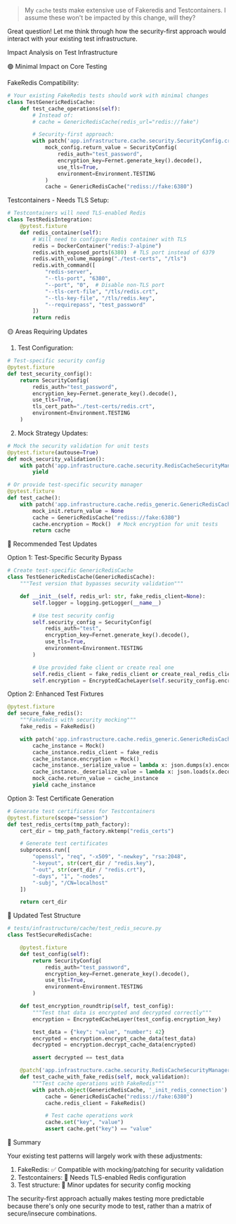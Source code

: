 > My `cache` tests make extensive use of Fakeredis and Testcontainers. I assume these won't be impacted by this change, will they?

Great question! Let me think through how the security-first approach would interact with your existing test infrastructure.

Impact Analysis on Test Infrastructure

🟢 Minimal Impact on Core Testing

FakeRedis Compatibility:

```python
# Your existing FakeRedis tests should work with minimal changes
class TestGenericRedisCache:
    def test_cache_operations(self):
        # Instead of:
        # cache = GenericRedisCache(redis_url="redis://fake")

        # Security-first approach:
        with patch('app.infrastructure.cache.security.SecurityConfig.create_for_environment') as mock_config:
            mock_config.return_value = SecurityConfig(
                redis_auth="test_password",
                encryption_key=Fernet.generate_key().decode(),
                use_tls=True,
                environment=Environment.TESTING
            )
            cache = GenericRedisCache("rediss://fake:6380")
```

Testcontainers - Needs TLS Setup:

```python
# Testcontainers will need TLS-enabled Redis
class TestRedisIntegration:
    @pytest.fixture
    def redis_container(self):
        # Will need to configure Redis container with TLS
        redis = DockerContainer("redis:7-alpine")
        redis.with_exposed_ports(6380)  # TLS port instead of 6379
        redis.with_volume_mapping("./test-certs", "/tls")
        redis.with_command([
            "redis-server",
            "--tls-port", "6380",
            "--port", "0",  # Disable non-TLS port
            "--tls-cert-file", "/tls/redis.crt",
            "--tls-key-file", "/tls/redis.key",
            "--requirepass", "test_password"
        ])
        return redis
```

🟡 Areas Requiring Updates

1. Test Configuration:

```python
# Test-specific security config
@pytest.fixture
def test_security_config():
    return SecurityConfig(
        redis_auth="test_password",
        encryption_key=Fernet.generate_key().decode(),
        use_tls=True,
        tls_cert_path="./test-certs/redis.crt",
        environment=Environment.TESTING
    )
```

2. Mock Strategy Updates:

```python
# Mock the security validation for unit tests
@pytest.fixture(autouse=True)
def mock_security_validation():
    with patch('app.infrastructure.cache.security.RedisCacheSecurityManager.validate_mandatory_security'):
        yield
```

```python
# Or provide test-specific security manager
@pytest.fixture
def test_cache():
    with patch('app.infrastructure.cache.redis_generic.GenericRedisCache.__init__') as mock_init:
        mock_init.return_value = None
        cache = GenericRedisCache("rediss://fake:6380")
        cache.encryption = Mock()  # Mock encryption for unit tests
        return cache
```

🔧 Recommended Test Updates

Option 1: Test-Specific Security Bypass

```python
# Create test-specific GenericRedisCache
class TestGenericRedisCache(GenericRedisCache):
    """Test version that bypasses security validation"""

    def __init__(self, redis_url: str, fake_redis_client=None):
        self.logger = logging.getLogger(__name__)

        # Use test security config
        self.security_config = SecurityConfig(
            redis_auth="test",
            encryption_key=Fernet.generate_key().decode(),
            use_tls=True,
            environment=Environment.TESTING
        )

        # Use provided fake client or create real one
        self.redis_client = fake_redis_client or create_real_redis_client(redis_url)
        self.encryption = EncryptedCacheLayer(self.security_config.encryption_key)
```

Option 2: Enhanced Test Fixtures

```python
@pytest.fixture
def secure_fake_redis():
    """FakeRedis with security mocking"""
    fake_redis = FakeRedis()

    with patch('app.infrastructure.cache.redis_generic.GenericRedisCache') as mock_cache:
        cache_instance = Mock()
        cache_instance.redis_client = fake_redis
        cache_instance.encryption = Mock()
        cache_instance._serialize_value = lambda x: json.dumps(x).encode()
        cache_instance._deserialize_value = lambda x: json.loads(x.decode())
        mock_cache.return_value = cache_instance
        yield cache_instance
```

Option 3: Test Certificate Generation

```python
# Generate test certificates for Testcontainers
@pytest.fixture(scope="session")
def test_redis_certs(tmp_path_factory):
    cert_dir = tmp_path_factory.mktemp("redis_certs")

    # Generate test certificates
    subprocess.run([
        "openssl", "req", "-x509", "-newkey", "rsa:2048",
        "-keyout", str(cert_dir / "redis.key"),
        "-out", str(cert_dir / "redis.crt"),
        "-days", "1", "-nodes",
        "-subj", "/CN=localhost"
    ])

    return cert_dir
```

📝 Updated Test Structure

```python
# tests/infrastructure/cache/test_redis_secure.py
class TestSecureRedisCache:

    @pytest.fixture
    def test_config(self):
        return SecurityConfig(
            redis_auth="test_password",
            encryption_key=Fernet.generate_key().decode(),
            use_tls=True,
            environment=Environment.TESTING
        )

    def test_encryption_roundtrip(self, test_config):
        """Test that data is encrypted and decrypted correctly"""
        encryption = EncryptedCacheLayer(test_config.encryption_key)

        test_data = {"key": "value", "number": 42}
        encrypted = encryption.encrypt_cache_data(test_data)
        decrypted = encryption.decrypt_cache_data(encrypted)

        assert decrypted == test_data

    @patch('app.infrastructure.cache.security.RedisCacheSecurityManager.validate_mandatory_security')
    def test_cache_with_fake_redis(self, mock_validation):
        """Test cache operations with FakeRedis"""
        with patch.object(GenericRedisCache, '_init_redis_connection'):
            cache = GenericRedisCache("rediss://fake:6380")
            cache.redis_client = FakeRedis()

            # Test cache operations work
            cache.set("key", "value")
            assert cache.get("key") == "value"
```

🎯 Summary

Your existing test patterns will largely work with these adjustments:

1. FakeRedis: ✅ Compatible with mocking/patching for security validation
2. Testcontainers: 🔧 Needs TLS-enabled Redis configuration
3. Test structure: 🔧 Minor updates for security config mocking

The security-first approach actually makes testing more predictable because there's only one security mode to test, rather than a matrix of secure/insecure combinations.